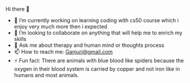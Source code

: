  Hi there 👋

- 🔭 I’m currently working on learning coding with cs50 course which i enjoy very much more then i expected 
- 👯 I’m looking to collaborate on anything that will help me to enrich my skills
- 💬 Ask me about therapy and human mind or thoughts process
- 📫 How to reach me: Ganjuri@gmail.com
- ⚡ Fun fact: There are animals with blue blood like spiders because the oxygen in their blood system is carried by copper and not iron like in humans and most animals.
